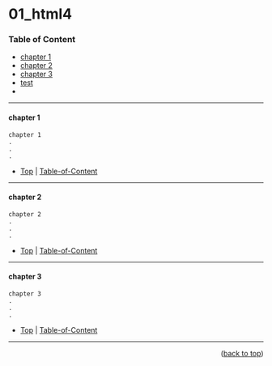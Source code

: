 

# 01_html4 

### Table of Content
* [chapter 1](#chapter-1)
* [chapter 2](#chapter-2)
* [chapter 3](#chapter-3)
* [test](test)
* 
----

#### chapter 1

```
chapter 1
.
.
.
```

* [Top](#01_html4) | [Table-of-Content](#Table-of-Content)
----

#### chapter 2

```
chapter 2
.
.
.
```

* [Top](#01_html4) | [Table-of-Content](#Table-of-Content)
----


#### chapter 3

```
chapter 3
.
.
.
```

* [Top](#01_html4) | [Table-of-Content](#Table-of-Content)

----




<p align="right">(<a href="#topage">back to top</a>)</p>
<br/>
<br/>
